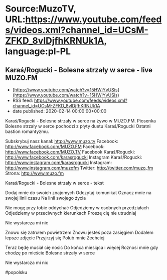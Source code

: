 # Source:MuzoTV, URL:https://www.youtube.com/feeds/videos.xml?channel_id=UCsM-ZFKD_8vlDjfhKRNUk1A, language:pl-PL

## Karaś/Rogucki - Bolesne strzały w serce - live MUZO.FM
 - [https://www.youtube.com/watch?v=15HWiYvUSis](https://www.youtube.com/watch?v=15HWiYvUSis)
 - RSS feed: https://www.youtube.com/feeds/videos.xml?channel_id=UCsM-ZFKD_8vlDjfhKRNUk1A
 - date published: 2020-02-14 00:00:00+00:00

Karaś/Rogucki - Bolesne strzały w serce na żywo w MUZO.FM. Piosenka Bolesne strzały w serce pochodzi z płyty duetu Karaś/Rogucki Ostatni bastion romantyzmu. 

Subskrybuj nasz kanał: http://www.muzo.tv
Facebook: http://www.facebook.com/MUZO.FM
Facebook: http://www.facebook.com/MUZO.TV
Facebook Karaś/Rogucki: http://www.facebook.com/karasrogucki
Instagram Karaś/Rogucki: http://www.instagram.com/karasrogucki
Instagram: http://www.instagram.com/muzofm
Twitter: http://twitter.com/muzo_fm
Strona: http://www.muzo.fm


Karaś/Rogucki - Bolesne strzały w serce - tekst 

Dodaj mnie do swoich znajomych
Odczytaj komunikat
Oznacz mnie na swojej linii czasu
Na linii swojego życia

Nie mogę przy tobie oddychać
Odjedziemy w osobnych przedziałach
Odjedziemy w przeciwnych kierunkach
Proszę cię nie utrudniaj

Nie wystarcza mi nic

Znowu się zatrułem powietrzem
Znowu jesteś poza zasięgiem
Dodałem lepsze zdjęcie
Przyjrzyj się 
Polub mnie 
Zechciej

Teraz będę musiał cię nosić
Do końca miesiąca i więcej
Roznosi mnie gdy chodzę po mieście
Bolesne strzały w serce

Nie wystarcza mi nic 

#popolsku

